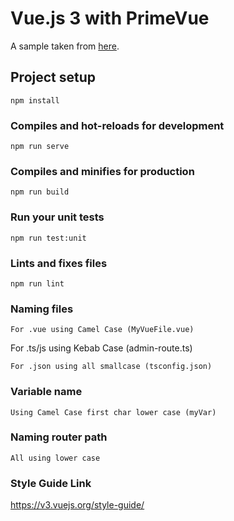# Vue.js 3 with PrimeVue

A sample taken from [here](https://github.com/hogivano/vue3-primevue).

## Project setup
```
npm install
```

### Compiles and hot-reloads for development
```
npm run serve
```

### Compiles and minifies for production
```
npm run build
```

### Run your unit tests
```
npm run test:unit
```

### Lints and fixes files
```
npm run lint
```

### Naming files
```
For .vue using Camel Case (MyVueFile.vue)
```
For .ts/js using Kebab Case (admin-route.ts)
```
For .json using all smallcase (tsconfig.json)
```

### Variable name
```
Using Camel Case first char lower case (myVar)
```

### Naming router path
```
All using lower case
```

### Style Guide Link
https://v3.vuejs.org/style-guide/

